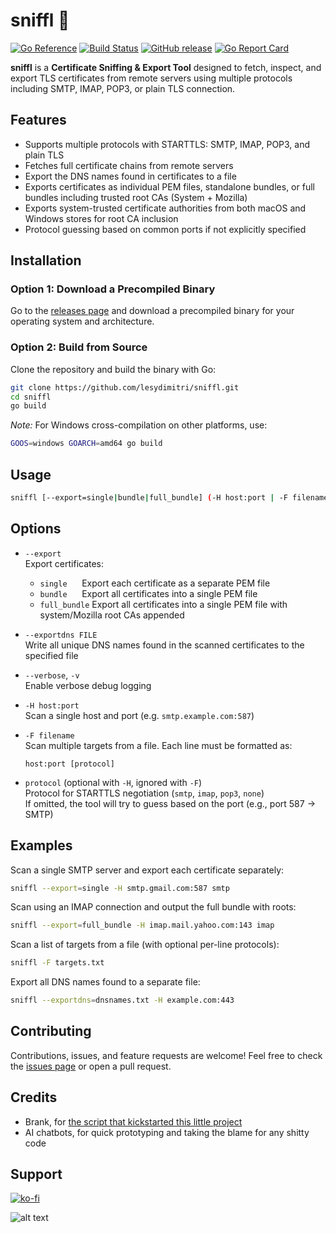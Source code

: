 # sniffl 🐽

[![Go Reference](https://pkg.go.dev/badge/github.com/lesydimitri/sniffl.svg)](https://pkg.go.dev/github.com/lesydimitri/sniffl)
[![Build Status](https://github.com/lesydimitri/sniffl/actions/workflows/release.yml/badge.svg)](https://github.com/lesydimitri/sniffl/actions)
[![GitHub release](https://img.shields.io/github/v/release/lesydimitri/sniffl)](https://github.com/<USER>/<REPO>/releases)
[![Go Report Card](https://goreportcard.com/badge/github.com/lesydimitri/sniffl)](https://goreportcard.com/report/github.com/lesydimitri/sniffl)


**sniffl** is a **Certificate Sniffing & Export Tool** designed to fetch, inspect, and export TLS certificates from remote servers using multiple protocols including SMTP, IMAP, POP3, or plain TLS connection.

## Features

- Supports multiple protocols with STARTTLS: SMTP, IMAP, POP3, and plain TLS
- Fetches full certificate chains from remote servers
- Export the DNS names found in certificates to a file
- Exports certificates as individual PEM files, standalone bundles, or full bundles including trusted root CAs (System + Mozilla)
- Exports system-trusted certificate authorities from both macOS and Windows stores for root CA inclusion
- Protocol guessing based on common ports if not explicitly specified

## Installation

### Option 1: Download a Precompiled Binary

Go to the [releases page](https://github.com/lesydimitri/sniffl/releases) and download a precompiled binary for your operating system and architecture.

### Option 2: Build from Source

Clone the repository and build the binary with Go:

```bash
git clone https://github.com/lesydimitri/sniffl.git
cd sniffl
go build
```

*Note:* For Windows cross-compilation on other platforms, use:

```bash
GOOS=windows GOARCH=amd64 go build
```

## Usage

```bash
sniffl [--export=single|bundle|full_bundle] (-H host:port | -F filename) [protocol] [--exportdns=FILE] [--verbose]
```

## Options

- `--export`  
  Export certificates:  
  - `single`      Export each certificate as a separate PEM file  
  - `bundle`      Export all certificates into a single PEM file  
  - `full_bundle` Export all certificates into a single PEM file with system/Mozilla root CAs appended  

- `--exportdns FILE`  
  Write all unique DNS names found in the scanned certificates to the specified file

- `--verbose`, `-v`  
  Enable verbose debug logging

- `-H host:port`  
  Scan a single host and port (e.g. `smtp.example.com:587`)  

- `-F filename`  
  Scan multiple targets from a file. Each line must be formatted as:  
  ```
  host:port [protocol]
  ```

- `protocol` (optional with `-H`, ignored with `-F`)  
  Protocol for STARTTLS negotiation (`smtp`, `imap`, `pop3`, `none`)  
  If omitted, the tool will try to guess based on the port (e.g., port 587 → SMTP)

## Examples

Scan a single SMTP server and export each certificate separately:

```bash
sniffl --export=single -H smtp.gmail.com:587 smtp
```

Scan using an IMAP connection and output the full bundle with roots:

```bash
sniffl --export=full_bundle -H imap.mail.yahoo.com:143 imap
```

Scan a list of targets from a file (with optional per-line protocols):

```bash
sniffl -F targets.txt
```

Export all DNS names found to a separate file:

```bash
sniffl --exportdns=dnsnames.txt -H example.com:443
```

## Contributing

Contributions, issues, and feature requests are welcome! Feel free to check the [issues page](https://github.com/lesydimitri/sniffl/issues) or open a pull request.

## Credits

- Brank, for [the script that kickstarted this little project](https://codeberg.org/brank/split-certs-online)
- AI chatbots, for quick prototyping and taking the blame for any shitty code

## Support

[![ko-fi](https://ko-fi.com/img/githubbutton_sm.svg)](https://ko-fi.com/codingkoala)

![alt text](https://media1.tenor.com/m/wUEW1CEbQHkAAAAd/change-please.gif)